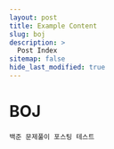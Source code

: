 ```yaml
---
layout: post
title: Example Content
slug: boj
description: >
  Post Index
sitemap: false
hide_last_modified: true
---
```


# BOJ

`백준 문제풀이 포스팅 테스트`

